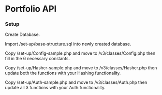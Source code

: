 # Portfolio API

### Setup

Create Database.

Import /set-up/base-structure.sql into newly created database.

Copy /set-up/Config-sample.php and move to /v3/classes/Config.php then fill in the 6 necessary constants.

Copy /set-up/Hasher-sample.php and move to /v3/classes/Hasher.php then update both the functions with your Hashing functionality.

Copy /set-up/Auth-sample.php and move to /v3/classes/Auth.php then update all 3 functions with your Auth functionality.